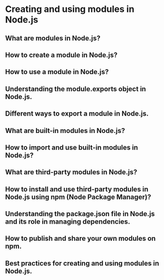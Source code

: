 # Creating and using modules in Node.js


## What are modules in Node.js?

## How to create a module in Node.js?

## How to use a module in Node.js?

## Understanding the module.exports object in Node.js.

## Different ways to export a module in Node.js.

## What are built-in modules in Node.js?

## How to import and use built-in modules in Node.js?

## What are third-party modules in Node.js?

## How to install and use third-party modules in Node.js using npm (Node Package Manager)?

## Understanding the package.json file in Node.js and its role in managing dependencies.

## How to publish and share your own modules on npm.

## Best practices for creating and using modules in Node.js.
